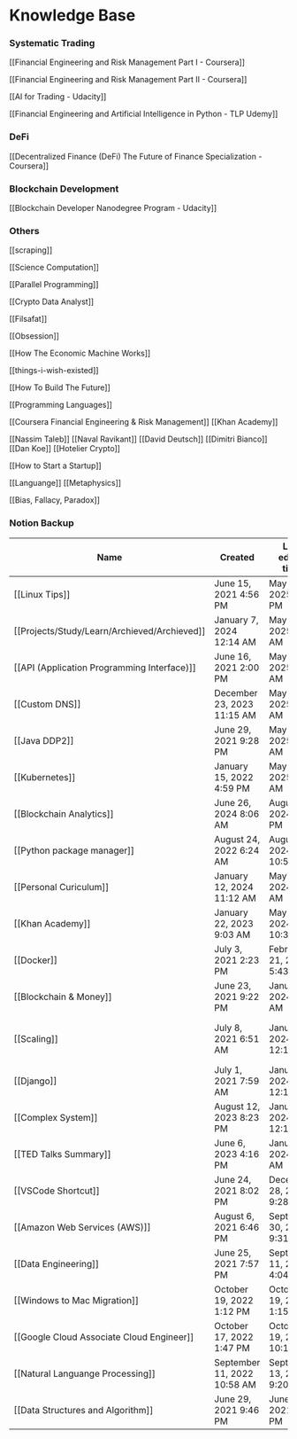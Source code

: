 # Knowledge Base

### Systematic Trading

[[Financial Engineering and Risk Management Part I - Coursera]]

[[Financial Engineering and Risk Management Part II - Coursera]]

[[AI for Trading - Udacity]]

[[Financial Engineering and Artificial Intelligence in Python - TLP Udemy]]

### DeFi

[[Decentralized Finance (DeFi) The Future of Finance Specialization - Coursera]]

### Blockchain Development

[[Blockchain Developer Nanodegree Program - Udacity]]

### Others

[[scraping]]

[[Science Computation]]

[[Parallel Programming]]

[[Crypto Data Analyst]]

[[Filsafat]]

[[Obsession]]

[[How The Economic Machine Works]]

[[things-i-wish-existed]]

[[How To Build The Future]]

[[Programming Languages]]

[[Coursera Financial Engineering & Risk Management]]
[[Khan Academy]]

[[Nassim Taleb]]
[[Naval Ravikant]]
[[David Deutsch]]
[[Dimitri Bianco]]
[[Dan Koe]]
[[Hotelier Crypto]]

[[How to Start a Startup]]


[[Languange]]
[[Metaphysics]]
  
[[Bias, Fallacy, Paradox]]



### Notion Backup

| Name                                         | Created                     | Last edited time           | Tags                                          |
| -------------------------------------------- | --------------------------- | -------------------------- | --------------------------------------------- |
| [[Linux Tips]]                               | June 15, 2021 4:56 PM       | May 29, 2025 2:07 PM       | Linux, Productivity, Tips                     |
| [[Projects/Study/Learn/Archieved/Archieved]] | January 7, 2024 12:14 AM    | May 11, 2025 9:51 AM       |                                               |
| [[API (Application Programming Interface)]]  | June 16, 2021 2:00 PM       | May 11, 2025 9:49 AM       | Backend, Software Engineering                 |
| [[Custom DNS]]                               | December 23, 2023 11:15 AM  | May 11, 2025 9:48 AM       | Tips                                          |
| [[Java DDP2]]                                | June 29, 2021 9:28 PM       | May 11, 2025 9:47 AM       | Java                                          |
| [[Kubernetes]]                               | January 15, 2022 4:59 PM    | May 11, 2025 9:47 AM       | Devops                                        |
| [[Blockchain Analytics]]                     | June 26, 2024 8:06 AM       | August 19, 2024 2:25 PM    | Blockchain, Crypto                            |
| [[Python package manager]]                   | August 24, 2022 6:24 AM     | August 4, 2024 10:52 AM    | Productivity, Python                          |
| [[Personal Curiculum]]                       | January 12, 2024 11:12 AM   | May 6, 2024 6:33 AM        |                                               |
| [[Khan Academy]]     | January 22, 2023 9:03 AM    | May 1, 2024 10:30 PM       | Finance                                       |
| [[Docker]]                                   | July 3, 2021 2:23 PM        | February 21, 2024 5:43 PM  | Tools                                         |
| [[Blockchain & Money]]                       | June 23, 2021 9:22 PM       | January 7, 2024 8:31 AM    | Blockchain, Crypto, Finance                   |
| [[Scaling]]                                  | July 8, 2021 6:51 AM        | January 7, 2024 12:11 AM   | Backend, Infrastructure, Software Engineering |
| [[Django]]                                   | July 1, 2021 7:59 AM        | January 7, 2024 12:11 AM   | Software Engineering                          |
| [[Complex System]]                           | August 12, 2023 8:23 PM     | January 7, 2024 12:10 AM   | Research                                      |
| [[TED Talks Summary]]                        | June 6, 2023 4:16 PM        | January 6, 2024 8:36 AM    | Soft Skills                                   |
| [[VSCode Shortcut]]                          | June 24, 2021 8:02 PM       | December 28, 2023 9:28 AM  | IDE, Productivity, Tips                       |
| [[Amazon Web Services (AWS)]]                | August 6, 2021 6:46 PM      | September 30, 2023 9:31 AM | Cloud, Infrastructure                         |
| [[Data Engineering]]                         | June 25, 2021 7:57 PM       | September 11, 2023 4:04 PM | Data, Data Science                            |
| [[Windows to Mac Migration]]                 | October 19, 2022 1:12 PM    | October 19, 2022 1:15 PM   | Productivity, Tips                            |
| [[Google Cloud Associate Cloud Engineer]]    | October 17, 2022 1:47 PM    | October 19, 2022 10:10 AM  | Cloud                                         |
| [[Natural Languange Processing]]             | September 11, 2022 10:58 AM | September 13, 2022 9:20 PM | Data, Data Science                            |
| [[Data Structures and Algorithm]]            | June 29, 2021 9:46 PM       | June 29, 2021 9:47 PM      | DSA                                           |